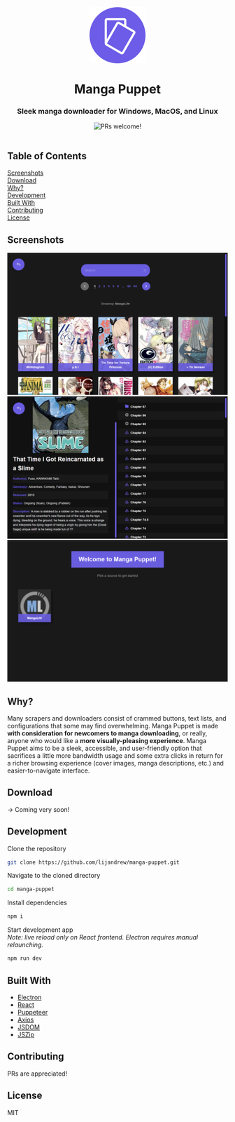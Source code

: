 <div align="center">
  <img width="128px" src="electron/logo.png">
  <p></p>
  <h1><b>Manga Puppet</b></h1>
  <h3>Sleek manga downloader for Windows, MacOS, and Linux</h3>
  <p></p>
  <a>
    <img src="https://img.shields.io/badge/PRs-welcome-brightgreen.svg" alt="PRs welcome!" />
  </a>
  <br />
</div>
<br />

## **Table of Contents**

[Screenshots](#screenshots)  
[Download](#download)  
[Why?](#why)  
[Development](#development)  
[Built With](#built-with)  
[Contributing](#contributing)  
[License](#license)

## **Screenshots**

![Manga view screenshot](screenshots/mangas.png)
![Chapters view screenshot](screenshots/chapters.png)
![Sources view screenshot](screenshots/sources.png)

## **Why?**

Many scrapers and downloaders consist of crammed buttons, text lists, and configurations that some may find overwhelming. Manga Puppet is made **with consideration for newcomers to manga downloading**, or really, anyone who would like a **more visually-pleasing experience**. Manga Puppet aims to be a sleek, accessible, and user-friendly option that sacrifices a little more bandwidth usage and some extra clicks in return for a richer browsing experience (cover images, manga descriptions, etc.) and easier-to-navigate interface.

## **Download**

&rarr; Coming very soon!

## **Development**

Clone the repository

```bash
git clone https://github.com/lijandrew/manga-puppet.git
```

Navigate to the cloned directory

```bash
cd manga-puppet
```

Install dependencies

```bash
npm i
```

Start development app  
_Note: live reload only on React frontend. Electron requires manual relaunching._

```bash
npm run dev
```

## **Built With**

- [Electron](https://www.electronjs.org/)
- [React](https://reactjs.org/)
- [Puppeteer](https://github.com/puppeteer/puppeteer)
- [Axios](https://axios-http.com/)
- [JSDOM](https://github.com/jsdom/jsdom)
- [JSZip](https://stuk.github.io/jszip/)

## **Contributing**

PRs are appreciated!

## **License**

MIT
